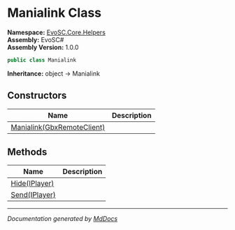 ﻿<!--  
  <auto-generated>   
    The contents of this file were generated by a tool.  
    Changes to this file may be list if the file is regenerated  
  </auto-generated>   
-->

# Manialink Class

**Namespace:** [EvoSC.Core.Helpers](../index.md)  
**Assembly:** EvoSC\#  
**Assembly Version:** 1.0.0

```csharp
public class Manialink
```

**Inheritance:** object → Manialink

## Constructors

| Name                                                | Description |
| --------------------------------------------------- | ----------- |
| [Manialink(GbxRemoteClient)](constructors/index.md) |             |

## Methods

| Name                             | Description |
| -------------------------------- | ----------- |
| [Hide(IPlayer)](methods/Hide.md) |             |
| [Send(IPlayer)](methods/Send.md) |             |

___

*Documentation generated by [MdDocs](https://github.com/ap0llo/mddocs)*
